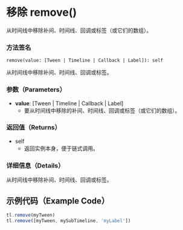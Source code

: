 # 移除 remove()

从时间线中移除补间、时间线、回调或标签（或它们的数组）。

### 方法签名

```plaintext
remove(value: [Tween | Timeline | Callback | Label]): self
```

从时间线中移除补间、时间线、回调或标签。

### 参数（Parameters）

- **value**: [Tween | Timeline | Callback | Label]
  - 要从时间线中移除的补间、时间线、回调或标签（或它们的数组）。

### 返回值（Returns）

- self
  - 返回实例本身，便于链式调用。

### 详细信息（Details）

从时间线中移除补间、时间线、回调或标签。

## 示例代码（Example Code）

```javascript
tl.remove(myTween)
tl.remove([myTween, mySubTimeline, 'myLabel'])
```
